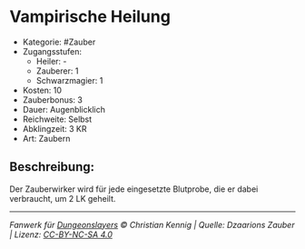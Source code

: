 # Vampirische Heilung

- Kategorie: #Zauber
- Zugangsstufen:
  - Heiler: -
  - Zauberer: 1
  - Schwarzmagier: 1
- Kosten: 10
- Zauberbonus: 3
- Dauer: Augenblicklich
- Reichweite: Selbst
- Abklingzeit: 3 KR
- Art: Zaubern

## Beschreibung:

Der Zauberwirker wird für jede eingesetzte Blutprobe, die er dabei verbraucht, um 2 LK geheilt.

---

_Fanwerk für [Dungeonslayers](https://www.dungeonslayers.net/) © Christian Kennig | Quelle: Dzaarions Zauber | Lizenz: [CC-BY-NC-SA 4.0](https://creativecommons.org/licenses/by-nc-sa/4.0/deed.de)_
